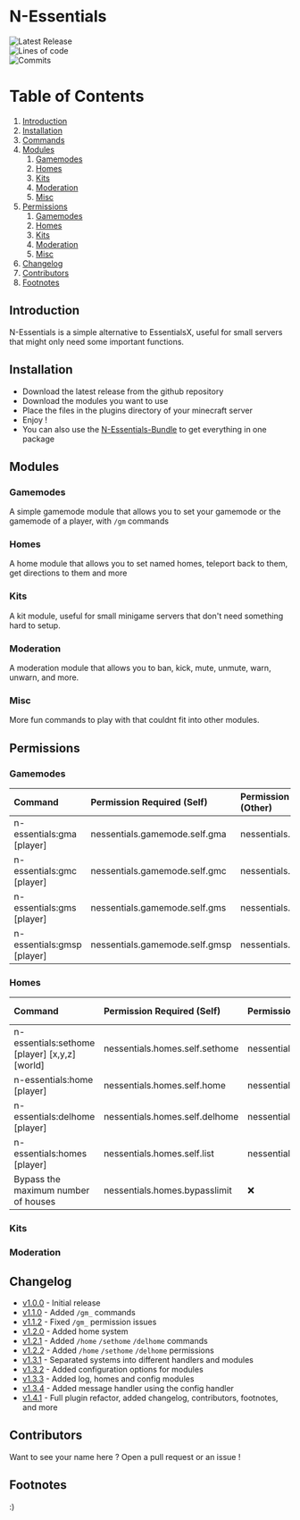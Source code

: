 # N-Essentials
![Latest Release](https://img.shields.io/github/v/release/thenoadev/n-essentials) \
![Lines of code](https://img.shields.io/tokei/lines/github/thenoadev/n-essentials) \
![Commits](https://img.shields.io/github/commit-activity/m/thenoadev/n-essentials)
# Table of Contents
1. [Introduction](#Introduction)
2. [Installation](#Installation)
3. [Commands](#Commands)
4. [Modules](#Modules)
   1. [Gamemodes](#Gamemodes)
   2. [Homes](#Homes)
   3. [Kits](#Kits)
   4. [Moderation](#Moderation)
   5. [Misc](#Misc)
5. [Permissions](#Permissions)
    1. [Gamemodes](#Gamemodes)
    2. [Homes](#Homes)
    3. [Kits](#Kits)
    4. [Moderation](#Moderation)
    5. [Misc](#Misc)
6. [Changelog](#Changelog)
7. [Contributors](#Contributors)
8. [Footnotes](#Footnotes)

## Introduction
N-Essentials is a simple alternative to EssentialsX, useful for small servers that might only need some important functions.

## Installation
- Download the latest release from the github repository
- Download the modules you want to use
- Place the files in the plugins directory of your minecraft server
- Enjoy !
- You can also use the [N-Essentials-Bundle]() to get everything in one package
## Modules
### Gamemodes 
A simple gamemode module that allows you to set your gamemode or the gamemode of a player, with `/gm` commands

### Homes
A home module that allows you to set named homes, teleport back to them, get directions to them and more

### Kits
A kit module, useful for small minigame servers that don't need something hard to setup.

### Moderation
A moderation module that allows you to ban, kick, mute, unmute, warn, unwarn, and more.

### Misc
More fun commands to play with that couldnt fit into other modules.

## Permissions
### Gamemodes
| Command                    | Permission Required (Self)     | Permission Required (Other) | Self is default? |
|:---------------------------|:-------------------------------|:----------------------------|:----------------:|
| n-essentials:gma [player]  | nessentials.gamemode.self.gma  | nessentials.gamemode.other  |        ✅         |
| n-essentials:gmc [player]  | nessentials.gamemode.self.gmc  | nessentials.gamemode.other  |        ✅         |
| n-essentials:gms [player]  | nessentials.gamemode.self.gms  | nessentials.gamemode.other  |        ✅         |
| n-essentials:gmsp [player] | nessentials.gamemode.self.gmsp | nessentials.gamemode.other  |        ✅         |

### Homes
| Command                                              | Permission Required (Self)     | Permission Required (Other)    | Self is default? |
|:-----------------------------------------------------|:-------------------------------|:-------------------------------|:----------------:|
| n-essentials:sethome [player] <name> [x,y,z] [world] | nessentials.homes.self.sethome | nessentials.gamemode.setother  |        ✅         |
| n-essentials:home [player] <name>                    | nessentials.homes.self.home    | nessentials.gamemode.homeother |        ✅         |
| n-essentials:delhome [player] <name>                 | nessentials.homes.self.delhome | nessentials.gamemode.delother  |        ✅         |
| n-essentials:homes [player]                          | nessentials.homes.self.list    | nessentials.gamemode.listother |        ✅         |
| Bypass the maximum number of houses                  | nessentials.homes.bypasslimit  | ❌                              |        ❌         |

### Kits

### Moderation

## Changelog
- [v1.0.0]() - Initial release
- [v1.1.0]() - Added `/gm_` commands
- [v1.1.2]() - Fixed `/gm_` permission issues
- [v1.2.0]() - Added home system
- [v1.2.1]() - Added `/home` `/sethome` `/delhome` commands
- [v1.2.2]() - Added `/home` `/sethome` `/delhome` permissions
- [v1.3.1]() - Separated systems into different handlers and modules
- [v1.3.2]() - Added configuration options for modules
- [v1.3.3]() - Added log, homes and config modules
- [v1.3.4]() - Added message handler using the config handler
- [v1.4.1]() - Full plugin refactor, added changelog, contributors, footnotes, and more

## Contributors
Want to see your name here ? Open a pull request or an issue !

## Footnotes
:)